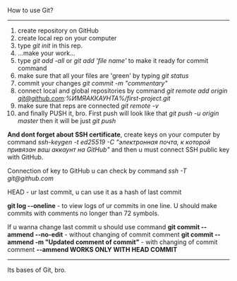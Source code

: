 How to use Git?

----

1. create repository on GitHub
2. create local rep on your computer
3. type _git init_ in this rep.
4. ...make your work...
5. type _git add -all_ or _git add 'file name'_ to make it ready for commit command
6. make sure that all your files are 'green' by typing _git status_
7. commit your changes _git commit -m "commentary"_
8. connect local and global repositories by command _git remote add origin git@github.com:%ИМЯАККАУНТА%/first-project.git_
9. make sure that reps are connected _git remote -v_
10. and finally PUSH it, bro. First push will look like that _git push -u origin master_ then it will be just _git push_

**And dont forget about SSH certificate**, create keys on your computer by command _ssh-keygen -t ed25519 -C "электронная почта, к которой привязан ваш аккаунт на GitHub"_ and then u must connect SSH public key with GitHub.

Connection of key to GitHub u can check by command _ssh -T git@github.com_

HEAD - ur last commit, u can use it as a hash of last commit

**git log --oneline** - to view logs of ur commits in one line. 
U should make commits with comments no longer than 72 symbols.


If u wanna change last commit u should use command
**git commit --ammend --no-edit** - without changing of commit comment
**git commit --ammend -m "Updated comment of commit"** - with changing of commit comment
**--ammend WORKS ONLY WITH HEAD COMMIT**


----

Its bases of Git, bro. 
